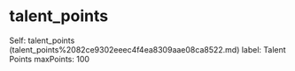 # talent_points

Self: talent_points (talent_points%2082ce9302eeec4f4ea8309aae08ca8522.md)
label: Talent Points
maxPoints: 100

[](Untitled%205dcf27399e8e4e0f9bc5af09e7190112.md)